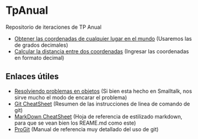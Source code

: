 # TpAnual
Repositorio de iteraciones de TP Anual

* [Obtener las coordenadas de cualquier lugar en el mundo](http://www.coordenadas-gps.com/convertidor-de-coordenadas-gps) (Usaremos las de grados decimales)
* [Calcular la distancia entre dos coordenadas](http://www.movable-type.co.uk/scripts/latlong.html) (Ingresar las coordenadas en formato decimal)

## Enlaces útiles
* [Resolviendo problemas en objetos](http://pdep.com.ar/material/apuntes/clases-sabado-a-la-manana/Objetos_Modulo07_ResolucionEjercicio.pdf) (Si bien esta hecho en Smalltalk, nos sirve mucho el modo de encarar el problema)
* [Git CheatSheet](https://training.github.com/kit/downloads/es/github-git-cheat-sheet.pdf) (Resumen de las instrucciones de linea de comando de git)
* [MarkDown CheatSheet](https://guides.github.com/pdfs/markdown-cheatsheet-online.pdf) (Hoja de referencia de estilizado markdown, para que se vean bien los REAME.md como este)
* [ProGit](https://progit2.s3.amazonaws.com/en/2016-03-22-f3531/progit-en.1084.pdf) (Manual de referencia muy detallado del uso de git)
